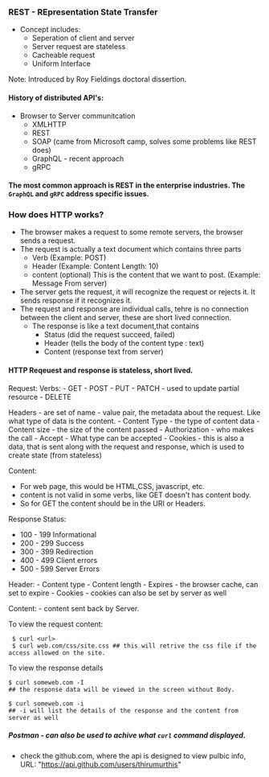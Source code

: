 ### REST - REpresentation State Transfer
  - Concept includes:
    - Seperation of client and server
    - Server request are stateless
    - Cacheable request
    - Uniform Interface
  
  Note: Introduced by Roy Fieldings doctoral  dissertion.
  
#### History of distributed API's:
- Browser to Server communitcation 
   - XMLHTTP
   - REST
   - SOAP (came from Microsoft camp, solves some problems like REST does)
   - GraphQL - recent approach 
   - gRPC 
 
#### The most common approach is REST in the enterprise industries. The `GraphQL` and `gRPC` address specific issues.
 
### How does HTTP works?
- The browser makes a request to some remote servers, the browser sends a request.
- The request is actually a text document which contains three parts
   - Verb (Example: POST)
   - Header  (Example: Content Length: 10)
   - content (optional) This is the content that we want to post. (Example: Message From server)
- The server gets the request, it will recognize the request or rejects it. It sends response if it recognizes it.
- The request and response are individual calls, tehre is no connection between the client and server, these are short lived connection.
   - The response is like a text document,that contains
     - Status (did the request succeed, failed)
     - Header (tells the body of the content type : text)
     - Content (response text from server)

#### HTTP Reqeuest and response is stateless, short lived.
Request:
 Verbs:
    - GET
    - POST
    - PUT
    - PATCH - used to update partial resource
    - DELETE

 Headers - are set of name - value pair, the metadata about the request. Like what type of data is the content.
    - Content Type - the type of content data
    - Content size - the size of the content passed
    - Authorization - who makes the call
    - Accept - What type can be accepted
    - Cookies - this is also a data, that is sent along with the request and response, which is used to create state (from stateless)


Content:
  - For web page, this would be HTML,CSS, javascript, etc.
  - content is not valid in some verbs, like GET doesn't has content body.
  - So for GET the content should be in the URI or Headers.

Response 
  Status:
   - 100 - 199 Informational
   - 200 - 299 Success
   - 300 - 399 Redirection 
   - 400 - 499 Client errors
   - 500 - 599 Server Errors

  Header: 
    - Content type
    - Content length
    - Expires - the browser cache, can set to expire
    - Cookies - cookies can also be set by server as well

  Content:
    - content sent back by Server.


To view the request content:
 ```
  $ curl <url>
  $ curl web.com/css/site.css ## this will retrive the css file if the access allowed on the site.
 ```
 
 To view the response details
 ```
 $ curl someweb.com -I
 ## the response data will be viewed in the screen without Body.
 
 $ curl someweb.com -i
 ## -i will list the details of the response and the content from server as well
 ```
 
 ##### Postman - can also be used to achive what `curl` command displayed.
  - check the github.com, where the api is designed to view pulbic info, URL: "https://api.github.com/users/thirumurthis"
 
